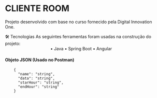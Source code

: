 # CLIENTE ROOM
Projeto desenvolvido com base no curso fornecido pela Digital Innovation One. 
<div>
🛠 Tecnologias As seguintes ferramentas foram usadas na construção do projeto: 

 <center>• Java • Spring Boot • Angular</center> 
    
  <h4>Objeto JSON (Usado no Postman)</h4>
  
````
	{
	  "name": "string",
	  "data": "string",
	  "starHour": "string",
	  "endHour": "string"
    }
````
